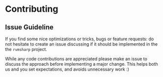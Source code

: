 # Contributing

## Issue Guideline

If you find some nice optimizations or tricks, bugs or feature requests: do not hesitate to create an issue discussing if it should be implemented in the the `rvmsharp` project.

While any code contributions are appreciated please make an issue to discuss the approach before implementing a major change.
This helps both us and you set expectations, and avoids unnecessary work :)
